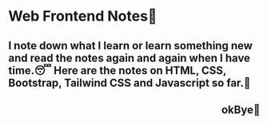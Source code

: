 # Web Frontend Notes📒
## I note down what I learn or learn something new and read the notes again and again when I have time.😴 Here are the notes on HTML, CSS, Bootstrap, Tailwind CSS and Javascript so far.🫰
<h2 align="Right">okBye🫡</h3>
